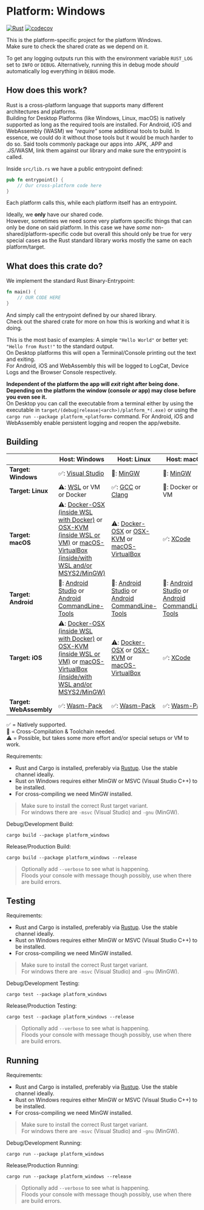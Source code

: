 # Platform: Windows

[![Rust](https://github.com/rust-multiplatform/Compute-Engine-Example-Buffer-Copying/actions/workflows/platform_windows.yml/badge.svg)](https://github.com/rust-multiplatform/Compute-Engine-Example-Buffer-Copying/actions/workflows/platform_windows.yml)
[![codecov](https://codecov.io/gh/rust-multiplatform/Compute-Engine-Example-Buffer-Copying/branch/main/graph/badge.svg?token=XpGvuQVirP)](https://codecov.io/gh/rust-multiplatform/Compute-Engine-Example-Buffer-Copying)

This is the platform-specific project for the platform Windows.  
Make sure to check the shared crate as we depend on it.

To get any logging outputs run this with the environment variable `RUST_LOG` set to `INFO` or `DEBUG`.
Alternatively, running this in debug mode _should_ automatically log everything in `DEBUG` mode.

## How does this work?

Rust is a cross-platform language that supports many different architectures and platforms.  
Building for Desktop Platforms (like Windows, Linux, macOS) is natively supported as long as the required tools are installed.
For Android, iOS and WebAssembly (WASM) we _"require"_ some additional tools to build.
In essence, we could do it without those tools but it would be much harder to do so.
Said tools commonly package our apps into .APK, .APP and .JS/WASM, link them against our library and make sure the entrypoint is called.

Inside `src/lib.rs` we have a public entrypoint defined:

```rust
pub fn entrypoint() {
    // Our cross-platform code here
}
```

Each platform calls this, while each platform itself has an entrypoint.  

Ideally, we **only** have our shared code.  
However, sometimes we need some very platform specific things that can only be done on said platform.
In this case we have _some_ non-shared/platform-specific code but overall this should only be true for very special cases as the Rust standard library works mostly the same on each platform/target.

## What does this crate do?

We implement the standard Rust Binary-Entrypoint:

```rust
fn main() {
    // OUR CODE HERE
}
```

And simply call the entrypoint defined by our shared library.  
Check out the shared crate for more on how this is working and what it is doing.

This is the most basic of examples: A simple `"Hello World"` or better yet: `"Hello from Rust!"` to the standard output.  
On Desktop platforms this will open a Terminal/Console printing out the text and exiting.  
For Android, iOS and WebAssembly this will be logged to LogCat, Device Logs and the Browser Console respectively.  

**Independent of the platform the app will _exit_ right after being done. Depending on the platform the window (console _or_ app) may close before you even see it.**  
On Desktop you can call the executable from a terminal either by using the executable in `target/(debug|release|<arch>)/platform_*(.exe)` or using the `cargo run --package platform_<platform>` command.
For Android, iOS and WebAssembly enable persistent logging and reopen the app/website.

## Building

|                         | Host: Windows                                                                                                                                                                                                                                                    | Host: Linux                                                                                                                                                                     | Host: macOS                                                                                                                                    |
| ----------------------- | ---------------------------------------------------------------------------------------------------------------------------------------------------------------------------------------------------------------------------------------------------------------- | ------------------------------------------------------------------------------------------------------------------------------------------------------------------------------- | ---------------------------------------------------------------------------------------------------------------------------------------------- |
| **Target: Windows**     | ✅: [Visual Studio](https://visualstudio.com/)                                                                                                                                                                                                                    | 🔀: [MinGW](https://www.mingw-w64.org/)                                                                                                                                          | 🔀: [MinGW](https://www.mingw-w64.org/)                                                                                                         |
| **Target: Linux**       | ⚠️: [WSL](https://docs.microsoft.com/en-us/windows/wsl/) or VM or Docker                                                                                                                                                                                          | ✅: [GCC](https://gcc.gnu.org/) or [Clang](https://clang.llvm.org/)                                                                                                              | 🔀: Docker or VM                                                                                                                                |
| **Target: macOS**       | ⚠️: [Docker-OSX (inside WSL with Docker)](https://github.com/sickcodes/Docker-OSX) or [OSX-KVM (inside WSL or VM)](https://github.com/kholia/OSX-KVM) or [macOS-VirtualBox (inside/with WSL and/or MSYS2/MinGW)](https://github.com/myspaghetti/macos-virtualbox) | ⚠️: [Docker-OSX](https://github.com/sickcodes/Docker-OSX) or [OSX-KVM](https://github.com/kholia/OSX-KVM) or [macOS-VirtualBox](https://github.com/myspaghetti/macos-virtualbox) | ✅: [XCode](https://developer.apple.com/xcode/)                                                                                                 |
| **Target: Android**     | 🔀: [Android Studio](https://developer.android.com/studio/) or [Android CommandLine-Tools](https://developer.android.com/studio/#command-tools)                                                                                                                   | 🔀: [Android Studio](https://developer.android.com/studio/) or [Android CommandLine-Tools](https://developer.android.com/studio/#command-tools)                                  | 🔀: [Android Studio](https://developer.android.com/studio/) or [Android CommandLine-Tools](https://developer.android.com/studio/#command-tools) |
| **Target: iOS**         | ⚠️: [Docker-OSX (inside WSL with Docker)](https://github.com/sickcodes/Docker-OSX) or [OSX-KVM (inside WSL or VM)](https://github.com/kholia/OSX-KVM) or [macOS-VirtualBox (inside/with WSL and/or MSYS2/MinGW)](https://github.com/myspaghetti/macos-virtualbox) | ⚠️: [Docker-OSX](https://github.com/sickcodes/Docker-OSX) or [OSX-KVM](https://github.com/kholia/OSX-KVM) or [macOS-VirtualBox](https://github.com/myspaghetti/macos-virtualbox) | ✅: [XCode](https://developer.apple.com/xcode/)                                                                                                 |
| **Target: WebAssembly** | ✅: [Wasm-Pack](https://rustwasm.github.io/wasm-pack/installer/)                                                                                                                                                                                                  | ✅: [Wasm-Pack](https://rustwasm.github.io/wasm-pack/installer/)                                                                                                                 | ✅: [Wasm-Pack](https://rustwasm.github.io/wasm-pack/installer/)                                                                                |

✅ = Natively supported.  
🔀 = Cross-Compilation & Toolchain needed.  
⚠️ = Possible, but takes some more effort and/or special setups or VM to work.

Requirements:  

- Rust and Cargo is installed, preferably via [Rustup](https://rustup.rs/). Use the stable channel ideally.
- Rust on Windows requires either MinGW or MSVC (Visual Studio C++) to be installed.
- For cross-compiling we need MinGW installed.

> Make sure to install the correct Rust target variant.  
> For windows there are `-msvc` (Visual Studio) and `-gnu` (MinGW).

Debug/Development Build:

```shell
cargo build --package platform_windows
```

Release/Production Build:

```shell
cargo build --package platform_windows --release
```

> Optionally add `--verbose` to see what is happening.  
> Floods your console with message though possibly, use when there are build errors.

## Testing

Requirements:  

- Rust and Cargo is installed, preferably via [Rustup](https://rustup.rs/). Use the stable channel ideally.
- Rust on Windows requires either MinGW or MSVC (Visual Studio C++) to be installed.
- For cross-compiling we need MinGW installed.

> Make sure to install the correct Rust target variant.  
> For windows there are `-msvc` (Visual Studio) and `-gnu` (MinGW).

Debug/Development Testing:

```shell
cargo test --package platform_windows
```

Release/Production Testing:

```shell
cargo test --package platform_windows --release
```

> Optionally add `--verbose` to see what is happening.  
> Floods your console with message though possibly, use when there are build errors.

## Running

Requirements:  

- Rust and Cargo is installed, preferably via [Rustup](https://rustup.rs/). Use the stable channel ideally.
- Rust on Windows requires either MinGW or MSVC (Visual Studio C++) to be installed.
- For cross-compiling we need MinGW installed.

> Make sure to install the correct Rust target variant.  
> For windows there are `-msvc` (Visual Studio) and `-gnu` (MinGW).

Debug/Development Running:

```shell
cargo run --package platform_windows
```

Release/Production Running:

```shell
cargo run --package platform_windows --release
```

> Optionally add `--verbose` to see what is happening.  
> Floods your console with message though possibly, use when there are build errors.
